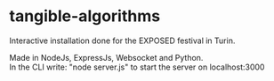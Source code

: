 # tangible-algorithms
Interactive installation done for the EXPOSED festival in Turin. </br>

Made in NodeJs, ExpressJs, Websocket and Python.  </br>
In the CLI write: "node server.js" to start the server on localhost:3000
